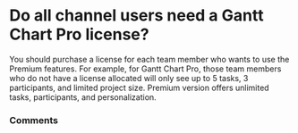 # Do all channel users need a Gantt Chart Pro license?

<p class="no-margin">You should purchase a license for each team member who wants to use the Premium features. For example, for Gantt Chart Pro, those team members who do not have a license allocated will only see up to 5 tasks, 3 participants, and limited project size. Premium version offers unlimited tasks, participants, and personalization.</p>

### Comments

<Comments />